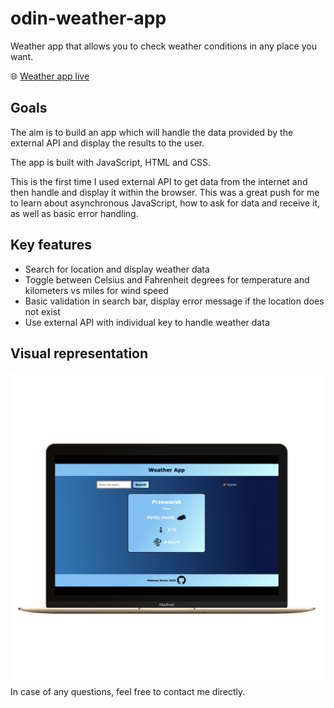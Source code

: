 # odin-weather-app

<p>Weather app that allows you to check weather conditions in any place you want.</p>


🌐 [Weather app live](https://mateuszkuruc.github.io/odin-weather-app/)
<h2>Goals</h2>
<p>The aim is to build an app which will handle the data provided by the external API and display the results to the user.</p>
<p>The app is built with JavaScript, HTML and CSS.</p>
<p>This is the first time I used external API to get data from the internet and then handle and display it within the browser. This was a great push for me to learn about asynchronous JavaScript, how to ask for data and receive it, as well as basic error handling.</p>
<h2>Key features</h2>
<ul>
  <li>Search for location and display weather data</li>
  <li>Toggle between Celsius and Fahrenheit degrees for temperature and kilometers vs miles for wind speed</li>
  <li>Basic validation in search bar, display error message if the location does not exist</li>
  <li>Use external API with individual key to handle weather data</li>
</ul>
<h2>Visual representation</h2>
<img width="500px" src="src/img/weather_1.png" alt="weather app desktop screenshot" />
In case of any questions, feel free to contact me directly.
